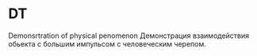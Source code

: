 # DT
Demonsrtration of physical penomenon
Демонстрация взаимодействия обьекта с большим импульсом с человеческим черепом.
